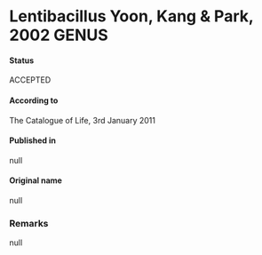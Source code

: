 # Lentibacillus Yoon, Kang & Park, 2002 GENUS

#### Status
ACCEPTED

#### According to
The Catalogue of Life, 3rd January 2011

#### Published in
null

#### Original name
null

### Remarks
null